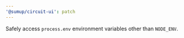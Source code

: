 ```yaml
---
'@sumup/circuit-ui': patch
---
```


Safely access `process.env` environment variables other than `NODE_ENV`.
